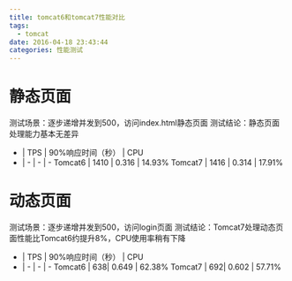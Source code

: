 ```yaml
---
title: tomcat6和tomcat7性能对比
tags:
  - tomcat
date: 2016-04-18 23:43:44
categories: 性能测试
---
```


# 静态页面
测试场景：逐步递增并发到500，访问index.html静态页面
测试结论：静态页面处理能力基本无差异

- | TPS | 90%响应时间（秒） | CPU
- | - | - | -
Tomcat6 | 1410 | 0.316 | 14.93%
Tomcat7 | 1416 | 0.314 | 17.91%


# 动态页面
测试场景：逐步递增并发到500，访问login页面
测试结论：Tomcat7处理动态页面性能比Tomcat6约提升8%，CPU使用率稍有下降

- | TPS | 90%响应时间（秒） | CPU
- | - | - | -
Tomcat6 | 638| 0.649 | 62.38%
Tomcat7 | 692| 0.602 | 57.71%

